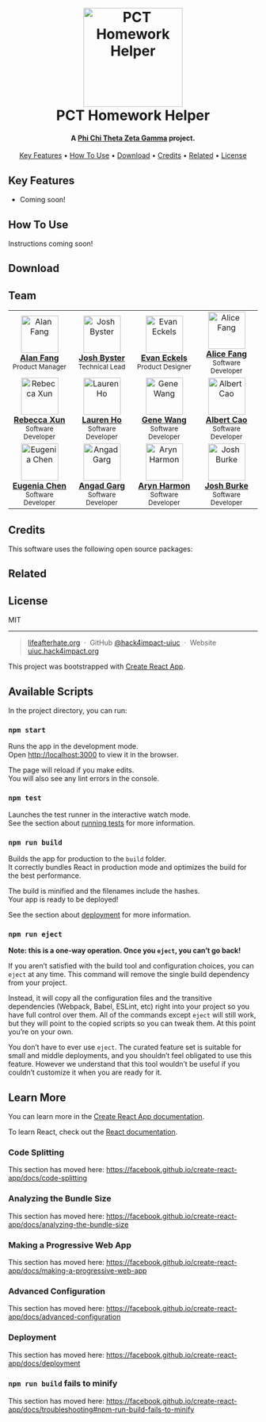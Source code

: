 <h1 align="center">
  <br>
  <a href="https://www.pct-illinois.com/"><img src="https://upload.wikimedia.org/wikipedia/commons/f/f5/Life_After_Hate_logo.png" alt="PCT Homework Helper" width="200"></a>
  <br/>
  PCT Homework Helper
  </br>
</h1>

<h4 align="center">A <a href="https://github.com/phichitheta-zg/" target="_blank">Phi Chi Theta Zeta Gamma</a> project.</h4>

<p align="center">

<!-- <img src="https://github.com/hack4impact-uiuc/life-after-hate/workflows/Testing/badge.svg">
<img src="https://codecov.io/gh/hack4impact-uiuc/life-after-hate/branch/master/graph/badge.svg"> -->
</p>

<p align="center">
  <a href="#key-features">Key Features</a> •
  <a href="#how-to-use">How To Use</a> •
  <a href="#download">Download</a> •
  <a href="#credits">Credits</a> •
  <a href="#related">Related</a> •
  <a href="#license">License</a>
</p>

## Key Features

- Coming soon!

## How To Use

Instructions coming soon!

## Download

## Team

<table align="center">
  <tr>
    <td align="center">
      <a href="https://www.linkedin.com/in/alan-fang/"
        ><img
          src="./assets/team/alan.jpeg"
          width="75px;"
          alt="Alan Fang"
        /><br /><b>Alan Fang</b></a
      ><br /><sub>Product Manager</sub>
    </td>
    <td align="center">
      <a href="https://joshbyster.com"
        ><img
          src="./assets/team/joshbyster.jpeg"
          width="75px;"
          alt="Josh Byster"
        /><br /><b>Josh Byster</b></a
      ><br /><sub>Technical Lead</sub>
    </td>
    <td align="center">
      <a href="https://www.evaneckels.com"
        ><img
          src="./assets/team/evan.png"
          width="75px;"
          alt="Evan Eckels"
        /><br /><b>Evan Eckels</b></a
      ><br /><sub>Product Designer</sub>
    </td>
    <td align="center">
      <a href="https://www.linkedin.com/in/alicesf2/"
        ><img
          src="./assets/team/alice.jpeg"
          width="75px;"
          alt="Alice Fang"
        /><br /><b>Alice Fang</b></a
      ><br /><sub>Software Developer</sub>
    </td>
  </tr>
  <tr></tr>
  <tr>
    <td align="center">
      <a href="https://www.linkedin.com/in/rebeccaxun/"
        ><img
          src="./assets/team/rebecca.jpeg"
          width="75px;"
          alt="Rebecca Xun"
        /><br /><b>Rebecca Xun</b></a
      ><br /><sub>Software Developer</sub>
    </td>
    <td align="center">
      <a href="https://github.com/laurenho025"
        ><img
          src="./assets/team/lauren.jpeg"
          width="75px;"
          alt="Lauren Ho"
        /><br /><b>Lauren Ho</b></a
      ><br /><sub>Software Developer</sub>
    </td>
    <td align="center">
      <a href="https://www.linkedin.com/in/genewang0/"
        ><img
          src="./assets/team/gene.jpeg"
          width="75px;"
          alt="Gene Wang"
        /><br /><b>Gene Wang</b></a
      ><br /><sub>Software Developer</sub>
    </td>
    <td align="center">
      <a href="https://www.linkedin.com/in/albertcao00/"
        ><img
          src="./assets/team/albert.jpg"
          width="75px;"
          alt="Albert Cao"
        /><br /><b>Albert Cao</b></a
      ><br /><sub>Software Developer</sub>
    </td>
  </tr>
  <tr>
    <td align="center">
      <a href="https://www.linkedin.com/in/eugenia-chen-3aa251131/"
        ><img
          src="./assets/team/eugenia.jpg"
          width="75px;"
          alt="Eugenia Chen"
        /><br /><b>Eugenia Chen</b></a
      ><br /><sub>Software Developer</sub>
    </td>
    <td align="center">
      <a href="https://www.linkedin.com/in/angad-garg/"
        ><img
          src="./assets/team/angad.jpeg"
          width="75px;"
          alt="Angad Garg"
        /><br /><b>Angad Garg</b></a
      ><br /><sub>Software Developer</sub>
    </td>
    <td align="center">
      <a href="https://www.linkedin.com/in/aryn/"
        ><img
          src="./assets/team/aryn.jpg"
          width="75px;"
          alt="Aryn Harmon"
        /><br /><b>Aryn Harmon</b></a
      ><br /><sub>Software Developer</sub>
    </td>
    <td align="center">
      <a href="https://www.linkedin.com/in/josh-burke/"
        ><img
          src="./assets/team/joshburke.jpg"
          width="75px;"
          alt="Josh Burke"
        /><br /><b>Josh Burke</b></a
      ><br /><sub>Software Developer</sub>
    </td>
  </tr>
</table>

## Credits

This software uses the following open source packages:

## Related

## License

MIT

---

> [lifeafterhate.org](https://www.lifeafterhate.org) &nbsp;&middot;&nbsp;
> GitHub [@hack4impact-uiuc](https://github.com/hack4impact-uiuc/) &nbsp;&middot;&nbsp;
> Website [uiuc.hack4impact.org](https://uiuc.hack4impact.org)

This project was bootstrapped with [Create React App](https://github.com/facebook/create-react-app).

## Available Scripts

In the project directory, you can run:

### `npm start`

Runs the app in the development mode.<br />
Open [http://localhost:3000](http://localhost:3000) to view it in the browser.

The page will reload if you make edits.<br />
You will also see any lint errors in the console.

### `npm test`

Launches the test runner in the interactive watch mode.<br />
See the section about [running tests](https://facebook.github.io/create-react-app/docs/running-tests) for more information.

### `npm run build`

Builds the app for production to the `build` folder.<br />
It correctly bundles React in production mode and optimizes the build for the best performance.

The build is minified and the filenames include the hashes.<br />
Your app is ready to be deployed!

See the section about [deployment](https://facebook.github.io/create-react-app/docs/deployment) for more information.

### `npm run eject`

**Note: this is a one-way operation. Once you `eject`, you can’t go back!**

If you aren’t satisfied with the build tool and configuration choices, you can `eject` at any time. This command will remove the single build dependency from your project.

Instead, it will copy all the configuration files and the transitive dependencies (Webpack, Babel, ESLint, etc) right into your project so you have full control over them. All of the commands except `eject` will still work, but they will point to the copied scripts so you can tweak them. At this point you’re on your own.

You don’t have to ever use `eject`. The curated feature set is suitable for small and middle deployments, and you shouldn’t feel obligated to use this feature. However we understand that this tool wouldn’t be useful if you couldn’t customize it when you are ready for it.

## Learn More

You can learn more in the [Create React App documentation](https://facebook.github.io/create-react-app/docs/getting-started).

To learn React, check out the [React documentation](https://reactjs.org/).

### Code Splitting

This section has moved here: https://facebook.github.io/create-react-app/docs/code-splitting

### Analyzing the Bundle Size

This section has moved here: https://facebook.github.io/create-react-app/docs/analyzing-the-bundle-size

### Making a Progressive Web App

This section has moved here: https://facebook.github.io/create-react-app/docs/making-a-progressive-web-app

### Advanced Configuration

This section has moved here: https://facebook.github.io/create-react-app/docs/advanced-configuration

### Deployment

This section has moved here: https://facebook.github.io/create-react-app/docs/deployment

### `npm run build` fails to minify

This section has moved here: https://facebook.github.io/create-react-app/docs/troubleshooting#npm-run-build-fails-to-minify
